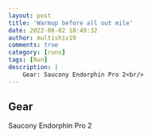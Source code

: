 ```yaml
---
layout: post
title: 'Warmup before all out mile'
date: 2022-06-02 18:49:32
author: multishiv19
comments: true
category: [runs]
tags: [Run]
description: |
    Gear: Saucony Endorphin Pro 2<br/>
---
```


## Gear
Saucony Endorphin Pro 2



<div width='100%' class='strava-embed-placeholder' data-embed-type='activity' data-embed-id='7241249337'></div>
<script src='https://strava-embeds.com/embed.js'></script>
